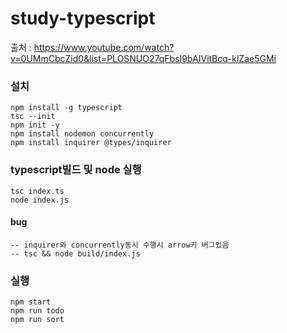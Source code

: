 # study-typescript

출처 : https://www.youtube.com/watch?v=0UMmCbcZid0&list=PLOSNUO27qFbsI9bAIVitBcq-klZae5GMi

### 설치

```
npm install -g typescript
tsc --init
npm init -y
npm install nodemon concurrently
npm install inquirer @types/inquirer
```

### typescript빌드 및 node 실행

```
tsc index.ts
node index.js
```

#### bug

```
-- inquirer와 concurrently동시 수행시 arrow키 버그있음
-- tsc && node build/index.js
```

### 실행

```
npm start
npm run todo
npm run sort
```
